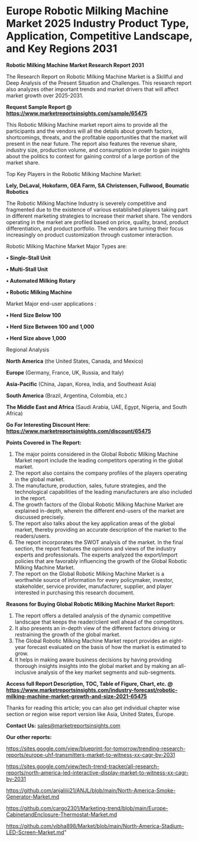 # Europe Robotic Milking Machine Market 2025 Industry Product Type, Application, Competitive Landscape, and Key Regions 2031

<strong>Robotic Milking Machine Market Research Report 2031</strong>

The Research Report on Robotic Milking Machine Market is a Skillful and Deep Analysis of the Present Situation and Challenges. This research report also analyzes other important trends and market drivers that will affect market growth over 2025-2031.

<strong>Request Sample Report @ <a href=https://www.marketreportsinsights.com/sample/65475>https://www.marketreportsinsights.com/sample/65475</a></strong>

This Robotic Milking Machine market report aims to provide all the participants and the vendors will all the details about growth factors, shortcomings, threats, and the profitable opportunities that the market will present in the near future. The report also features the revenue share, industry size, production volume, and consumption in order to gain insights about the politics to contest for gaining control of a large portion of the market share.

Top Key Players in the Robotic Milking Machine Market:

<strong>Lely, DeLaval, Hokofarm, GEA Farm, SA Christensen, Fullwood, Boumatic Robotics</strong>

The Robotic Milking Machine Industry is severely competitive and fragmented due to the existence of various established players taking part in different marketing strategies to increase their market share. The vendors operating in the market are profiled based on price, quality, brand, product differentiation, and product portfolio. The vendors are turning their focus increasingly on product customization through customer interaction.

Robotic Milking Machine Market Major Types are:

<strong>• Single-Stall Unit

• Multi-Stall Unit

• Automated Milking Rotary

• Robotic Milking Machine</strong>

Market Major end-user applications :

<strong>• Herd Size Below 100

• Herd Size Between 100 and 1,000

• Herd Size above 1,000</strong>

Regional Analysis

</u><strong><b>North America</b></strong> (the United States, Canada, and Mexico)

<strong><b>Europe </b></strong>(Germany, France, UK, Russia, and Italy)

<strong><b>Asia-Pacific</b></strong> (China, Japan, Korea, India, and Southeast Asia)

<strong><b>South America</b></strong> (Brazil, Argentina, Colombia, etc.)

<strong><b>The Middle East and Africa</b></strong> (Saudi Arabia, UAE, Egypt, Nigeria, and South Africa)

<strong>Go For Interesting Discount Here: <a href=https://www.marketreportsinsights.com/discount/65475>https://www.marketreportsinsights.com/discount/65475</a></strong>

<strong>Points Covered in The Report:</strong>
<ol>
  <li>The major points considered in the Global Robotic Milking Machine Market report include the leading competitors operating in the global market.</li>
  <li>The report also contains the company profiles of the players operating in the global market.</li>
  <li>The manufacture, production, sales, future strategies, and the technological capabilities of the leading manufacturers are also included in the report.</li>
  <li>The growth factors of the Global Robotic Milking Machine Market are explained in-depth, wherein the different end-users of the market are discussed precisely.</li>
  <li>The report also talks about the key application areas of the global market, thereby providing an accurate description of the market to the readers/users.</li>
  <li>The report incorporates the SWOT analysis of the market. In the final section, the report features the opinions and views of the industry experts and professionals. The experts analyzed the export/import policies that are favorably influencing the growth of the Global Robotic Milking Machine Market.</li>
  <li>The report on the Global Robotic Milking Machine Market is a worthwhile source of information for every policymaker, investor, stakeholder, service provider, manufacturer, supplier, and player interested in purchasing this research document.</li>
</ol>
<strong>Reasons for Buying Global Robotic Milking Machine Market Report:</strong>

<ol>
  <li>The report offers a detailed analysis of the dynamic competitive landscape that keeps the reader/client well ahead of the competitors.</li>
  <li>It also presents an in-depth view of the different factors driving or restraining the growth of the global market.</li>
  <li>The Global Robotic Milking Machine Market report provides an eight-year forecast evaluated on the basis of how the market is estimated to grow.</li>
  <li>It helps in making aware business decisions by having providing thorough insights insights into the global market and by making an all-inclusive analysis of the key market segments and sub-segments.</li>
</ol>
<strong>Access full Report Description, TOC, Table of Figure, Chart, etc. @ <a href=https://www.marketreportsinsights.com/industry-forecast/robotic-milking-machine-market-growth-and-size-2021-65475>https://www.marketreportsinsights.com/industry-forecast/robotic-milking-machine-market-growth-and-size-2021-65475</a></strong>


Thanks for reading this article; you can also get individual chapter wise section or region wise report version like Asia, United States, Europe.

<strong>Contact Us:</strong>
sales@marketreportsinsights.com

<strong>Our other reports:</strong>

<a href=https://sites.google.com/view/blueprint-for-tomorrow/trending-research-reports/europe-uhf-transmitters-market-to-witness-xx-cagr-by-2031>https://sites.google.com/view/blueprint-for-tomorrow/trending-research-reports/europe-uhf-transmitters-market-to-witness-xx-cagr-by-2031</a>

<a href=https://sites.google.com/view/tech-trend-tracker/all-research-reports/north-america-led-interactive-display-market-to-witness-xx-cagr-by-2031>https://sites.google.com/view/tech-trend-tracker/all-research-reports/north-america-led-interactive-display-market-to-witness-xx-cagr-by-2031</a>

<a href=https://github.com/anjaliiii21/ANJL/blob/main/North-America-Smoke-Generator-Market.md>https://github.com/anjaliiii21/ANJL/blob/main/North-America-Smoke-Generator-Market.md</a>

<a href=https://github.com/cargo2301/Marketing-trend/blob/main/Europe-CabinetandEnclosure-Thermostat-Market.md>https://github.com/cargo2301/Marketing-trend/blob/main/Europe-CabinetandEnclosure-Thermostat-Market.md</a>

<a href=https://github.com/vibha898/Market/blob/main/North-America-Stadium-LED-Screen-Market.md>https://github.com/vibha898/Market/blob/main/North-America-Stadium-LED-Screen-Market.md</a>"
